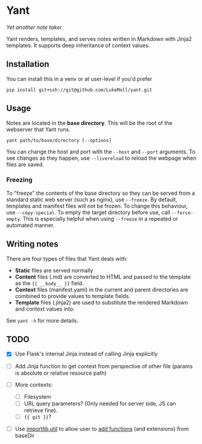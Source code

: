 Yant
===

*Yet another note taker*

Yant renders, templates, and serves notes written in Markdown with Jinja2 templates. It supports deep inheritance of context values.

## Installation
You can install this in a venv or at user-level if you'd prefer
```
pip install git+ssh://git@github.com/LukeMoll/yant.git
```

## Usage
Notes are located in the **base directory**. This will be the root of the webserver that Yant runs.
```
yant path/to/base/directory [--options]
```
You can change the host and port with the `--host` and `--port` arguments. To see changes as they happen, use `--livereload` to reload the webpage when files are saved.

### Freezing
To "freeze" the contents of the base directory so they can be served from a standard static web server (such as nginx), use `--freeze`. By default, templates and manifest files will not be frozen. To change this behaviour, use `--copy-special`. To empty the target directory before use, call `--force-empty`. This is especially helpful when using `--freeze` in a repeated or automated manner.

## Writing notes
There are four types of files that Yant deals with:
 - **Static** files are served normally
 - **Content** files (.md) are converted to HTML and passed to the template as the `{{ __body__ }}` field.
 - **Context** files (manifest.yaml) in the current and parent directories are combined to provide values to template fields.
 - **Template** files (.jinja2) are used to substitute the rendered Markdown and context values into. 

See `yant -h` for more details.

## TODO

- [x] Use Flask's internal Jinja instead of calling Jinja explicitly
- [ ] Add Jinja function to get context from perspective of other file (params is absolute or relative resource path)
- [ ] More contexts:
  - [ ] Filesystem
  - [ ] URL query parameters? (Only needed for server side, JS can retrieve fine).
  - [ ] `{{ git }}`?
- [ ] Use [importlib.util][1] to allow user to [add functions][2] (and extensions) from baseDir


[1]: https://stackoverflow.com/a/67692
[2]: https://stackoverflow.com/a/7226047
